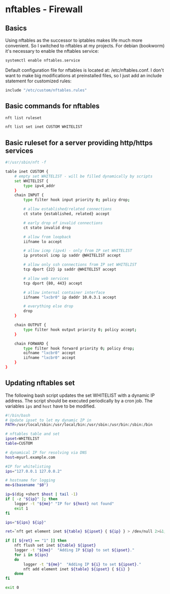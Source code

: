 # nftables - Firewall

## Basics

Using nftables as the successor to iptables makes life much more convenient. So I switched to nftables at my projects.
For debian (bookworm) it's necessary to enable the nftables service:

```bash
systemctl enable nftables.service
```

Default configuration file for nftables is located at: /etc/nftables.conf. I don't want to make big modifications at preinstalled files, so I just add an include statement for customized rules:

```bash
include "/etc/custom/nftables.rules" 
```

## Basic commands for nftables

```bash title="List loaded ruleset"
nft list ruleset
```

```bash title="List set WHITELIST of table CUSTOM"
nft list set inet CUSTOM WHITELIST
```

## Basic ruleset for a server providing http/https services

```bash
#!/usr/sbin/nft -f

table inet CUSTOM {
    # empty set WHITELIST - will be filled dynamically by scripts
    set WHITELIST {
        type ipv4_addr
    }
    chain INPUT {
        type filter hook input priority 0; policy drop;

        # allow established/related connections
        ct state {established, related} accept

        # early drop of invalid connections
        ct state invalid drop

        # allow from loopback
        iifname lo accept

        # allow icmp (ipv4) - only from IP set WHITELIST
        ip protocol icmp ip saddr @WHITELIST accept

        # allow only ssh connections from IP set WHITELIST
        tcp dport {22} ip saddr @WHITELIST accept

        # allow web services
        tcp dport {80, 443} accept

        # allow internal container interface
        iifname "lxcbr0" ip daddr 10.0.3.1 accept

        # everything else drop
        drop
    }

    chain OUTPUT {
        type filter hook output priority 0; policy accept;
    }

    chain FORWARD {
        type filter hook forward priority 0; policy drop;
        oifname "lxcbr0" accept
        iifname "lxcbr0" accept
    }
}

```

## Updating nftables set

The following bash script updates the set WHITELIST with a dynamic IP address. The script should be executed periodically by a cron job.
The variables `ips` and `host` have to be modified.

```bash
#!/bin/bash
# Update ipset to let my dynamic IP in
PATH=/usr/local/sbin:/usr/local/bin:/usr/sbin:/usr/bin:/sbin:/bin

# nftables table and set
ipset=WHITELIST
table=CUSTOM

# dynamical IP for resolving via DNS
host=myurl.example.com

#IP for whitelisting
ips="127.0.0.1 127.0.0.2"

# hostname for logging
me=$(basename "$0")

ip=$(dig +short $host | tail -1)
if [ -z "${ip}" ]; then
    logger -t "${me}" "IP for ${host} not found"
    exit 1
fi

ips="${ips} ${ip}"

ret=`nft get element inet ${table} ${ipset} { ${ip} } > /dev/null 2>&1; echo $?`

if [[ ${ret} == "1" ]] then
    nft flush set inet ${table} ${ipset}
    logger -t "${me}"  "Adding IP ${ip} to set ${ipset}."
    for i in ${ips}
    do
        logger -t "${me}"  "Adding IP ${i} to set ${ipset}."
        nft add element inet ${table} ${ipset} { ${i} }
    done
fi

exit 0

```
